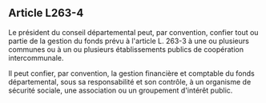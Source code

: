 ## Article L263-4

Le président du conseil départemental peut, par convention, confier tout ou partie de la gestion du fonds
prévu à l'article L. 263-3 à une ou plusieurs communes ou à un ou plusieurs établissements publics de
coopération intercommunale.

Il peut confier, par convention, la gestion financière et comptable du fonds départemental, sous sa
responsabilité et son contrôle, à un organisme de sécurité sociale, une association ou un groupement d'intérêt
public.

